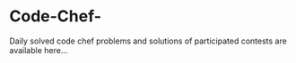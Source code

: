 # Code-Chef-
Daily solved code chef problems and solutions of participated contests are available here...
